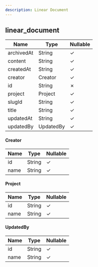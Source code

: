```yaml
---
description: Linear Document
---
```

linear_document
---------------

| **Name**   | **Type**  | **Nullable** |
| ---------- | --------- | ------------ |
| archivedAt | String    | &check;      |
| content    | String    | &check;      |
| createdAt  | String    | &check;      |
| creator    | Creator   | &check;      |
| id         | String    | &cross;      |
| project    | Project   | &check;      |
| slugId     | String    | &check;      |
| title      | String    | &check;      |
| updatedAt  | String    | &check;      |
| updatedBy  | UpdatedBy | &check;      |

#### Creator
| **Name** | **Type** | **Nullable** |
| -------- | -------- | ------------ |
| id       | String   | &check;      |
| name     | String   | &check;      |

#### Project
| **Name** | **Type** | **Nullable** |
| -------- | -------- | ------------ |
| id       | String   | &check;      |
| name     | String   | &check;      |

#### UpdatedBy
| **Name** | **Type** | **Nullable** |
| -------- | -------- | ------------ |
| id       | String   | &check;      |
| name     | String   | &check;      |
